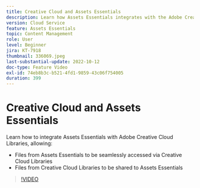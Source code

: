 ```yaml
---
title: Creative Cloud and Assets Essentials
description: Learn how Assets Essentials integrates with the Adobe Creative Cloud.
version: Cloud Service
feature: Assets Essentials
topic: Content Management
role: User
level: Beginner
jira: KT-7918
thumbnail: 336069.jpeg
last-substantial-update: 2022-10-12
doc-type: Feature Video
exl-id: 74eb8b3c-b521-4fd1-9859-43c06f754005
duration: 399
---
```

# Creative Cloud and Assets Essentials

Learn how to integrate Assets Essentials with Adobe Creative Cloud Libraries, allowing:

+ Files from Assets Essentials to be seamlessly accessed via Creative Cloud Libraries
+ Files from Creative Cloud Libraries to be shared to Assets Essentials

>[!VIDEO](https://video.tv.adobe.com/v/336069?quality=12&learn=on)

